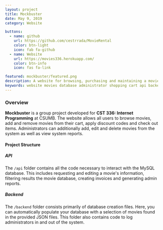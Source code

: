 ```yaml
---
layout: project
title: Mockbuster
date: May 9, 2019
category: Website

buttons:
  - name: github
    url: https://github.com/cestrrada/MovieRental
    color: btn-light
    icon: fab fa-github
  - name: Website
    url: https://movies336.herokuapp.com/
    color: btn-info
    icon: fas fa-link

featured: mockbuster/featured.png
description: A website for browsing, purchasing and maintaining a movie database.
keywords: website movies database administrator shopping cart api backend frontend development design
---
```


### Overview
**Mockbuster** is a group project developed for **CST 336: Internet Programming** at CSUMB. The website allows all users to browse movies, add and remove movies from their cart, apply discount codes and check out items. Administrators can additionally add, edit and delete movies from the system as well as view system reports.

#### Project Structure
##### API
The `/api` folder contains all the code necessary to interact with the MySQL database. This includes requesting and editing a movie's information, filtering results the movie database, creating invoices and generating admin reports.

##### Backend
The `/backend` folder consists primarily of database creation files. Here, you can automatically populate your database with a selection of movies found in the provided JSON files. This folder also contains code to log administrators in and out of the system.
